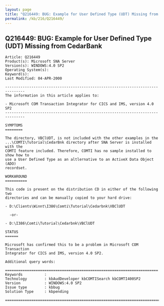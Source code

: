 ```yaml
---
layout: page
title: "Q216449: BUG: Example for User Defined Type (UDT) Missing from CedarBank"
permalink: /kb/216/Q216449/
---
```


## Q216449: BUG: Example for User Defined Type (UDT) Missing from CedarBank

	Article: Q216449
	Product(s): Microsoft SNA Server
	Version(s): WINDOWS:4.0 SP2
	Operating System(s): 
	Keyword(s): 
	Last Modified: 04-APR-2000
	
	-------------------------------------------------------------------------------
	The information in this article applies to:
	
	- Microsoft COM Transaction Integrator for CICS and IMS, version 4.0 SP2 
	-------------------------------------------------------------------------------
	
	SYMPTOMS
	========
	
	The directory, VBClUDT, is not included with the other examples in the
	...\COMTI\Tutorial\CedarBnk directory after SNA Server is installed with the
	COMTI feature included. Therefore, COMTI has no sample installed to show how to
	use a User Defined Type as an altlernative to an ActiveX Data Object (ADO)
	recordset.
	
	WORKAROUND
	==========
	
	This code is present on the distribution CD in either of the following two
	directories and can be manually copied to your hard drive:
	
	- D:\Clients\Winnt\I386\Comti\Tutorial\Cedarbnk\VBClUDT
	
	  -or-
	
	- D:\I386\Comti\Tutorial\Cedarbnk\VBClUDT
	
	STATUS
	======
	
	Microsoft has confirmed this to be a problem in Microsoft COM Transaction
	Integrator for CICS and IMS, version 4.0 SP2.
	
	Additional query words:
	
	======================================================================
	Keywords          :  
	Technology        : kbAudDeveloper kbCOMTISearch kbCOMTI400SP2
	Version           : WINDOWS:4.0 SP2
	Issue type        : kbbug
	Solution Type     : kbpending
	
	=============================================================================
	
